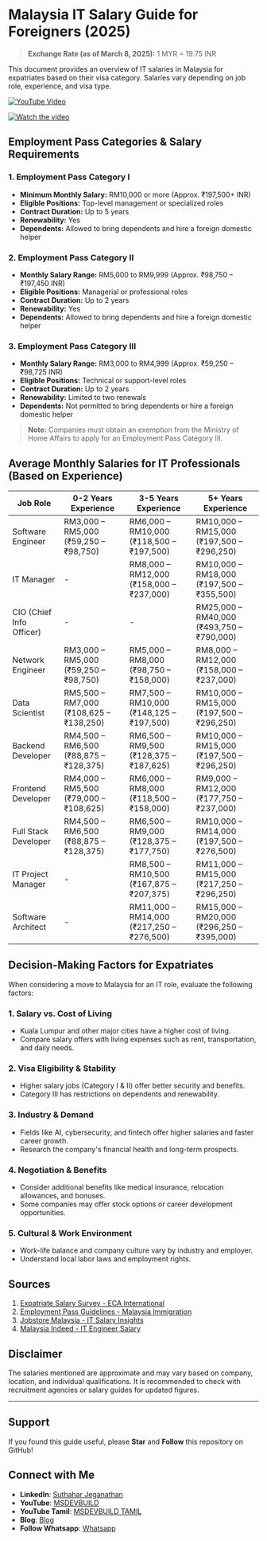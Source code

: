 # Malaysia IT Salary Guide for Foreigners (2025)

> **Exchange Rate (as of March 8, 2025):** 1 MYR = 19.75 INR

This document provides an overview of IT salaries in Malaysia for expatriates based on their visa category. Salaries vary depending on job role, experience, and visa type.

[![YouTube Video](https://img.shields.io/badge/YouTube-Play-red?style=for-the-badge&logo=youtube)](https://www.youtube.com/watch?v=x9ZoZX85tOg)


[![Watch the video](https://img.youtube.com/vi/x9ZoZX85tOg/0.jpg)](https://www.youtube.com/watch?v=x9ZoZX85tOg)



## Employment Pass Categories & Salary Requirements

### 1. Employment Pass Category I
- **Minimum Monthly Salary:** RM10,000 or more (Approx. ₹197,500+ INR)
- **Eligible Positions:** Top-level management or specialized roles
- **Contract Duration:** Up to 5 years
- **Renewability:** Yes
- **Dependents:** Allowed to bring dependents and hire a foreign domestic helper

### 2. Employment Pass Category II
- **Monthly Salary Range:** RM5,000 to RM9,999 (Approx. ₹98,750 – ₹197,450 INR)
- **Eligible Positions:** Managerial or professional roles
- **Contract Duration:** Up to 2 years
- **Renewability:** Yes
- **Dependents:** Allowed to bring dependents and hire a foreign domestic helper

### 3. Employment Pass Category III
- **Monthly Salary Range:** RM3,000 to RM4,999 (Approx. ₹59,250 – ₹98,725 INR)
- **Eligible Positions:** Technical or support-level roles
- **Contract Duration:** Up to 2 years
- **Renewability:** Limited to two renewals
- **Dependents:** Not permitted to bring dependents or hire a foreign domestic helper

> **Note:** Companies must obtain an exemption from the Ministry of Home Affairs to apply for an Employment Pass Category III.

## Average Monthly Salaries for IT Professionals (Based on Experience)

| Job Role                | 0-2 Years Experience | 3-5 Years Experience | 5+ Years Experience |
|-------------------------|---------------------|---------------------|---------------------|
| Software Engineer      | RM3,000 – RM5,000 (₹59,250 – ₹98,750)  | RM6,000 – RM10,000 (₹118,500 – ₹197,500)  | RM10,000 – RM15,000 (₹197,500 – ₹296,250) |
| IT Manager            | -                   | RM8,000 – RM12,000 (₹158,000 – ₹237,000)  | RM10,000 – RM18,000 (₹197,500 – ₹355,500) |
| CIO (Chief Info Officer) | -                   | -                   | RM25,000 – RM40,000 (₹493,750 – ₹790,000) |
| Network Engineer      | RM3,000 – RM5,000 (₹59,250 – ₹98,750)  | RM5,000 – RM8,000 (₹98,750 – ₹158,000)  | RM8,000 – RM12,000 (₹158,000 – ₹237,000)  |
| Data Scientist        | RM5,500 – RM7,000 (₹108,625 – ₹138,250)  | RM7,500 – RM10,000 (₹148,125 – ₹197,500)  | RM10,000 – RM15,000 (₹197,500 – ₹296,250) |
| Backend Developer     | RM4,500 – RM6,500 (₹88,875 – ₹128,375)  | RM6,500 – RM9,500 (₹128,375 – ₹187,625)  | RM10,000 – RM15,000 (₹197,500 – ₹296,250) |
| Frontend Developer    | RM4,000 – RM5,500 (₹79,000 – ₹108,625)  | RM6,000 – RM8,000 (₹118,500 – ₹158,000)  | RM9,000 – RM12,000 (₹177,750 – ₹237,000)  |
| Full Stack Developer  | RM4,500 – RM6,500 (₹88,875 – ₹128,375)  | RM6,500 – RM9,000 (₹128,375 – ₹177,750)  | RM10,000 – RM14,000 (₹197,500 – ₹276,500) |
| IT Project Manager    | -                   | RM8,500 – RM10,500 (₹167,875 – ₹207,375)  | RM11,000 – RM15,000 (₹217,250 – ₹296,250) |
| Software Architect    | -                   | RM11,000 – RM14,000 (₹217,250 – ₹276,500) | RM15,000 – RM20,000 (₹296,250 – ₹395,000) |

## Decision-Making Factors for Expatriates

When considering a move to Malaysia for an IT role, evaluate the following factors:

### 1. **Salary vs. Cost of Living**
- Kuala Lumpur and other major cities have a higher cost of living.
- Compare salary offers with living expenses such as rent, transportation, and daily needs.

### 2. **Visa Eligibility & Stability**
- Higher salary jobs (Category I & II) offer better security and benefits.
- Category III has restrictions on dependents and renewability.

### 3. **Industry & Demand**
- Fields like AI, cybersecurity, and fintech offer higher salaries and faster career growth.
- Research the company's financial health and long-term prospects.

### 4. **Negotiation & Benefits**
- Consider additional benefits like medical insurance, relocation allowances, and bonuses.
- Some companies may offer stock options or career development opportunities.

### 5. **Cultural & Work Environment**
- Work-life balance and company culture vary by industry and employer.
- Understand local labor laws and employment rights.

## Sources
1. [Expatriate Salary Survey - ECA International](https://www.allied.com/my/news-and-articles/salary-expectations-for-expats-in-malaysia?utm_source=chatgpt.com)
2. [Employment Pass Guidelines - Malaysia Immigration](https://esd.imi.gov.my/portal/pdf/esdguidebook.pdf?utm_source=chatgpt.com)
3. [Jobstore Malaysia - IT Salary Insights](https://blog.jobstore.com/2023/07/28/10-best-paying-tech-jobs-in-2023/)
4. [Malaysia Indeed - IT Engineer Salary](https://malaysia.indeed.com/career/senior-it-engineer/salaries?utm_source=chatgpt.com)

## Disclaimer
The salaries mentioned are approximate and may vary based on company, location, and individual qualifications. It is recommended to check with recruitment agencies or salary guides for updated figures.

---

## Support
If you found this guide useful, please **Star** and **Follow** this repository on GitHub!

 ## Connect with Me
- **LinkedIn**: [Suthahar Jeganathan](https://www.linkedin.com/in/jssuthahar/)
- **YouTube**: [MSDEVBUILD](https://www.youtube.com/@MSDEVBUILD)
- **YouTube Tamil**: [MSDEVBUILD TAMIL](https://www.youtube.com/@MSDEVBUILDTamil)
- **Blog**: [Blog](https://www.msdevbuild.com/)
- **Follow Whatsapp**: [Whatsapp](https://www.whatsapp.com/channel/0029Va5j2rHEFeXcTlUhQB0J)
